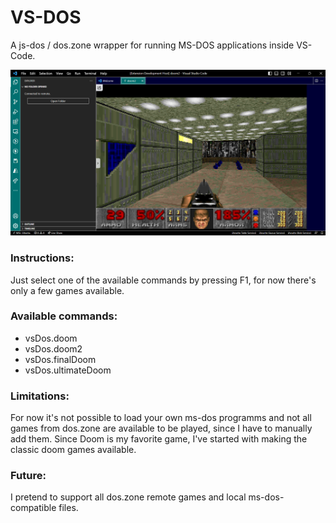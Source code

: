 # VS-DOS

A js-dos / dos.zone wrapper for running MS-DOS applications inside VS-Code.

![doom2](doom2.png "Doom2 Screenshot")

### Instructions:

Just select one of the available commands by pressing F1, for now there's only a few games available.

### Available commands:

- vsDos.doom
- vsDos.doom2
- vsDos.finalDoom
- vsDos.ultimateDoom

### Limitations:

For now it's not possible to load your own ms-dos programms and not all games from dos.zone are available to be played, since I have to manually add them. Since Doom is my favorite game, I've started with making the classic doom games available.

### Future:

I pretend to support all dos.zone remote games and local ms-dos-compatible files.
